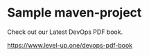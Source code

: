 #  Sample maven-project


Check out our Latest DevOps PDF book.

https://www.level-up.one/devops-pdf-book
